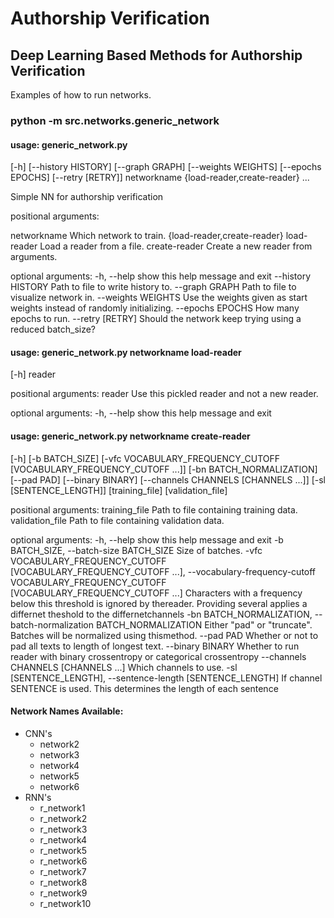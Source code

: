 # Authorship Verification
## Deep Learning Based Methods for Authorship Verification

Examples of how to run networks.

### python -m src.networks.generic\_network

#### usage: generic\_network.py 
[-h]  [--history HISTORY] [--graph GRAPH] [--weights WEIGHTS] [--epochs EPOCHS]
[--retry [RETRY]] networkname {load-reader,create-reader} ...

Simple NN for authorship verification

positional arguments:

  networkname           Which network to train.
  {load-reader,create-reader}
    load-reader         Load a reader from a file.
    create-reader       Create a new reader from arguments.

optional arguments:
  -h, --help            show this help message and exit
  --history HISTORY     Path to file to write history to.
  --graph GRAPH         Path to file to visualize network in.
  --weights WEIGHTS     Use the weights given as start weights instead of
                        randomly initializing.
  --epochs EPOCHS       How many epochs to run.
  --retry [RETRY]       Should the network keep trying using a reduced
                        batch_size?


#### usage: generic\_network.py networkname load-reader 
[-h] reader

positional arguments:
  reader      Use this pickled reader and not a new reader.

optional arguments:
  -h, --help  show this help message and exit




#### usage: generic\_network.py networkname create-reader 

[-h] [-b BATCH_SIZE] 
[-vfc VOCABULARY\_FREQUENCY\_CUTOFF [VOCABULARY\_FREQUENCY\_CUTOFF ...]]
[-bn BATCH\_NORMALIZATION] [--pad PAD] [--binary BINARY]
[--channels CHANNELS [CHANNELS ...]]
[-sl [SENTENCE\_LENGTH]]
[training\_file]
[validation\_file]

positional arguments:
  training\_file         Path to file containing training data.
  validation\_file       Path to file containing validation data.

optional arguments:
  -h, --help            show this help message and exit
  -b BATCH\_SIZE, --batch-size BATCH\_SIZE
                        Size of batches.
  -vfc VOCABULARY\_FREQUENCY\_CUTOFF [VOCABULARY\_FREQUENCY\_CUTOFF ...], --vocabulary-frequency-cutoff VOCABULARY_FREQUENCY_CUTOFF [VOCABULARY_FREQUENCY_CUTOFF ...]
                        Characters with a frequency below this threshold is
                        ignored by thereader. Providing several applies a
                        differnet theshold to the differnetchannels
  -bn BATCH\_NORMALIZATION, --batch-normalization BATCH\_NORMALIZATION
                        Either "pad" or "truncate". Batches will be normalized
                        using thismethod.
  --pad PAD             Whether or not to pad all texts to length of longest
                        text.
  --binary BINARY       Whether to run reader with binary crossentropy or
                        categorical crossentropy
  --channels CHANNELS [CHANNELS ...]
                        Which channels to use.
  -sl [SENTENCE\_LENGTH], --sentence-length [SENTENCE\_LENGTH]
                        If channel SENTENCE is used. This determines the
                        length of each sentence



#### Network Names Available:
* CNN's
    * network2
    * network3
    * network4
    * network5
    * network6
* RNN's
    * r\_network1
    * r\_network2
    * r\_network3
    * r\_network4
    * r\_network5
    * r\_network6
    * r\_network7
    * r\_network8
    * r\_network9
    * r\_network10

